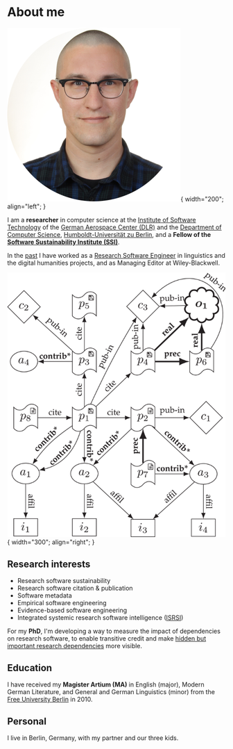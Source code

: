 # About me

![Portrait photo of Stephan Druskat.](assets/images/portrait-round.png){ width="200"; align="left"; }

I am a **researcher** in computer science at the [Institute of Software Technology](https://www.dlr.de/sc/en/) of the [German Aerospace Center (DLR)](https://www.dlr.de/EN/Home/home_node.html) and the [Department of Computer Science](https://www.informatik.hu-berlin.de/en/), [Humboldt-Universität zu Berlin](https://www.hu-berlin.de/en), and a **Fellow of the [Software Sustainability Institute (SSI)](https://software.ac.uk/)**.

In the [past](projects.md/#past-projects) I have worked as a [Research Software Engineer](https://de-rse.org/en/) in linguistics and the digital humanities projects, and as Managing Editor at Wiley-Blackwell.

![Figure 2 from my paper https://doi.org/10.1109/MCSE.2019.2952840, showing a citation graph that includes software versions as citable entities.](assets/images/citationgraph.png){ width="300"; align="right"; }

## Research interests

- Research software sustainability
- Research software citation & publication
- Software metadata
- Empirical software engineering
- Evidence-based software engineering
- Integrated systemic research software intelligence ([ISRSI](isrsi.md))

For my **PhD**, I'm developing a way to measure the impact of dependencies on research software, 
to enable transitive credit and make [hidden but important research dependencies](https://xkcd.com/2347/) more visible.

## Education

I have received my **Magister Artium (MA)** in English (major), Modern German Literature, and General and German Linguistics (minor) from the [Free University Berlin](https://www.fu-berlin.de/en/) in 2010.

## Personal

I live in Berlin, Germany, with my partner and our three kids.
